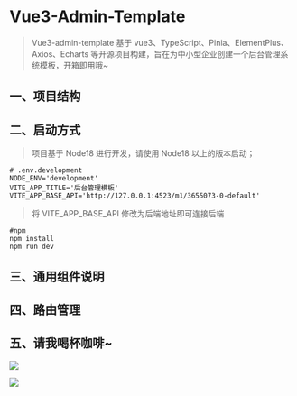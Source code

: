 # Vue3-Admin-Template

> Vue3-admin-template 基于 vue3、TypeScript、Pinia、ElementPlus、Axios、Echarts 等开源项目构建，旨在为中小型企业创建一个后台管理系统模板，开箱即用哦~

## 一、项目结构

## 二、启动方式

> 项目基于 Node18 进行开发，请使用 Node18 以上的版本启动；

```
# .env.development
NODE_ENV='development'
VITE_APP_TITLE='后台管理模板'
VITE_APP_BASE_API='http://127.0.0.1:4523/m1/3655073-0-default'
```

> 将 VITE_APP_BASE_API 修改为后端地址即可连接后端

```shell
#npm
npm install
npm run dev
```

## 三、通用组件说明

## 四、路由管理

## 五、请我喝杯咖啡~

![](https://s3.bmp.ovh/imgs/2023/12/05/146b6c01b7ac2269.jpg)

![](https://s3.bmp.ovh/imgs/2023/12/05/120f9ade692abc6e.jpg)
